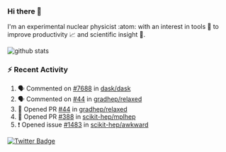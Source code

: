 ### Hi there 👋 

I'm an experimental nuclear physicist :atom: with an interest in tools :wrench: to improve productivity :chart_with_upwards_trend: and scientific insight :telescope:.

![github stats](https://github-readme-stats.vercel.app/api?username=agoose77&show_icons=true&hide_rank=true&hide_title=true&bg_color=30,e76445,904e95&text_color=efe3ec&icon_color=efe3ec)
<!--
**agoose77/agoose77** is a ✨ _special_ ✨ repository because its `README.md` (this file) appears on your GitHub profile.

Here are some ideas to get you started:

- 🔭 I’m currently working on ...
- 🌱 I’m currently learning ...
- 👯 I’m looking to collaborate on ...
- 🤔 I’m looking for help with ...
- 💬 Ask me about ...
- 📫 How to reach me: ...
- 😄 Pronouns: ...
- ⚡ Fun fact: ...
-->

### :zap: Recent Activity
<!--START_SECTION:activity-->
1. 🗣 Commented on [#7688](https://github.com/dask/dask/issues/7688) in [dask/dask](https://github.com/dask/dask)
2. 🗣 Commented on [#44](https://github.com/gradhep/relaxed/issues/44) in [gradhep/relaxed](https://github.com/gradhep/relaxed)
3. 💪 Opened PR [#44](https://github.com/gradhep/relaxed/pull/44) in [gradhep/relaxed](https://github.com/gradhep/relaxed)
4. 💪 Opened PR [#388](https://github.com/scikit-hep/mplhep/pull/388) in [scikit-hep/mplhep](https://github.com/scikit-hep/mplhep)
5. ❗️ Opened issue [#1483](https://github.com/scikit-hep/awkward/issues/1483) in [scikit-hep/awkward](https://github.com/scikit-hep/awkward)
<!--END_SECTION:activity-->


[![Twitter Badge](https://img.shields.io/twitter/follow/agoose77?style=flat-square&logo=Twitter&logoColor=white&color=cornflowerblue)](https://twitter.com/agoose77)
